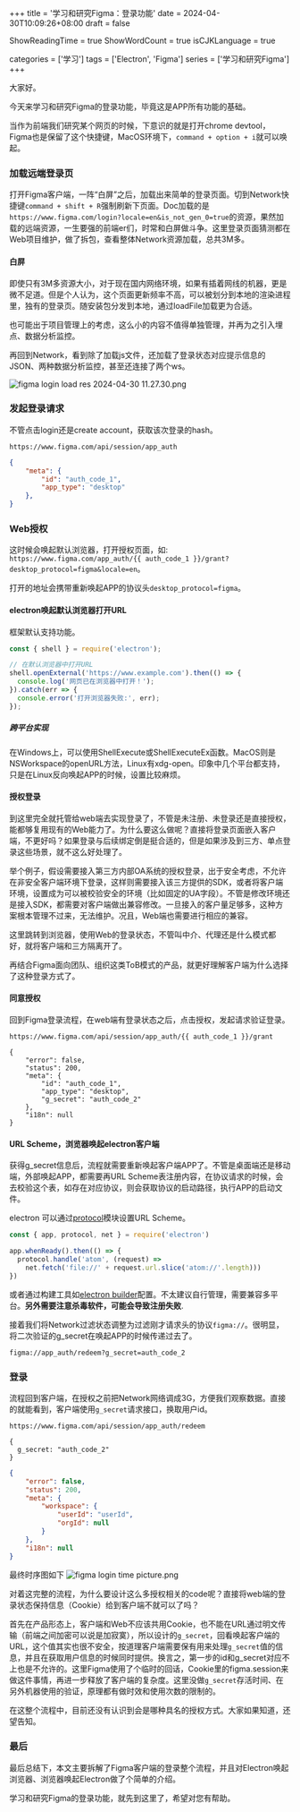 +++
title = '学习和研究Figma：登录功能'
date = 2024-04-30T10:09:26+08:00
draft = false

ShowReadingTime = true
ShowWordCount = true
isCJKLanguage = true

categories = ['学习']
tags = ['Electron', 'Figma']
series = ['学习和研究Figma']
+++

大家好。

今天来学习和研究Figma的登录功能，毕竟这是APP所有功能的基础。

当作为前端我们研究某个网页的时候，下意识的就是打开chrome devtool，Figma也是保留了这个快捷键，MacOS环境下，`command + option + i`就可以唤起。

### 加载远端登录页
打开Figma客户端，一阵“白屏”之后，加载出来简单的登录页面。切到Network快捷键`command + shift + R`强制刷新下页面。Doc加载的是`https://www.figma.com/login?locale=en&is_not_gen_0=true`的资源，果然加载的远端资源，一生要强的前端er们，时常和白屏做斗争。这里登录页面猜测都在Web项目维护，做了拆包，查看整体Network资源加载，总共3M多。

#### 白屏
即使只有3M多资源大小，对于现在国内网络环境，如果有插着网线的机器，更是微不足道。但是个人认为，这个页面更新频率不高，可以被划分到本地的渲染进程里，独有的登录页。随安装包分发到本地，通过loadFile加载更为合适。

也可能出于项目管理上的考虑，这么小的内容不值得单独管理，并再为之引入埋点、数据分析监控。

再回到Network，看到除了加载js文件，还加载了登录状态对应提示信息的JSON、两种数据分析监控，甚至还连接了两个ws。

![figma login load res 2024-04-30 11.27.30.png](https://s2.loli.net/2024/04/30/2APMHYSunZzb1Iv.png)

### 发起登录请求
不管点击login还是create account，获取该次登录的hash。
```
https://www.figma.com/api/session/app_auth
```
```json
{
	"meta": {
		"id": "auth_code_1",
		"app_type": "desktop"
	},
}
```
### Web授权
这时候会唤起默认浏览器，打开授权页面，如: `https://www.figma.com/app_auth/{{ auth_code_1 }}/grant?desktop_protocol=figma&locale=en`。

打开的地址会携带重新唤起APP的协议头`desktop_protocol=figma`。

#### electron唤起默认浏览器打开URL
框架默认支持功能。
```js
const { shell } = require('electron');

// 在默认浏览器中打开URL
shell.openExternal('https://www.example.com').then(() => {
  console.log('网页已在浏览器中打开！');
}).catch(err => {
  console.error('打开浏览器失败:', err);
});
```
##### 跨平台实现
在Windows上，可以使用ShellExecute或ShellExecuteEx函数。MacOS则是NSWorkspace的openURL方法，Linux有xdg-open。印象中几个平台都支持，只是在Linux反向唤起APP的时候，设置比较麻烦。

#### 授权登录
到这里完全就托管给web端去实现登录了，不管是未注册、未登录还是直接授权，能都够复用现有的Web能力了。为什么要这么做呢？直接将登录页面嵌入客户端，不更好吗？如果登录与后续绑定倒是挺合适的，但是如果涉及到三方、单点登录这些场景，就不这么好处理了。

举个例子，假设需要接入第三方内部OA系统的授权登录，出于安全考虑，不允许在非安全客户端环境下登录，这样则需要接入该三方提供的SDK，或者将客户端环境，设置成为可以被校验安全的环境（比如固定的UA字段）。不管是修改环境还是接入SDK，都需要对客户端做出兼容修改。一旦接入的客户量足够多，这种方案根本管理不过来，无法维护。况且，Web端也需要进行相应的兼容。

这里跳转到浏览器，使用Web的登录状态，不管叫中介、代理还是什么模式都好，就将客户端和三方隔离开了。

再结合Figma面向团队、组织这类ToB模式的产品，就更好理解客户端为什么选择了这种登录方式了。

#### 同意授权
回到Figma登录流程，在web端有登录状态之后，点击授权，发起请求验证登录。
```
https://www.figma.com/api/session/app_auth/{{ auth_code_1 }}/grant
```
```
{
	"error": false,
	"status": 200,
	"meta": {
		"id": "auth_code_1",
		"app_type": "desktop",
		"g_secret": "auth_code_2"
	},
	"i18n": null
}
```

#### URL Scheme，浏览器唤起electron客户端
获得g_secret信息后，流程就需要重新唤起客户端APP了。不管是桌面端还是移动端，外部唤起APP，都需要再URL Scheme表注册内容，在协议请求的时候，会去校验这个表，如存在对应协议，则会获取协议的启动路径，执行APP的启动文件。

electron 可以通过[protocol](https://www.electronjs.org/zh/docs/latest/api/protocol)模块设置URL Scheme。
```js
const { app, protocol, net } = require('electron')

app.whenReady().then(() => {
  protocol.handle('atom', (request) =>
    net.fetch('file://' + request.url.slice('atom://'.length)))
})
```
或者通过构建工具如[electron builder](https://www.electron.build/api/programmatic-usage.html)配置。不太建议自行管理，需要兼容多平台。**另外需要注意杀毒软件，可能会导致注册失败**.

接着我们将Network过滤状态调整为过滤刚才请求头的协议`figma://`。很明显，将二次验证的g_secret在唤起APP的时候传递过去了。
```
figma://app_auth/redeem?g_secret=auth_code_2
```

### 登录
流程回到客户端，在授权之前把Network网络调成3G，方便我们观察数据。直接的就能看到，客户端使用`g_secret`请求接口，换取用户id。
```
https://www.figma.com/api/session/app_auth/redeem

{
  g_secret: "auth_code_2"
}
```
```json
{
    "error": false,
    "status": 200,
    "meta": {
        "workspace": {
            "userId": "userId",
            "orgId": null
        }
    },
    "i18n": null
}
```

最终时序图如下
![figma login time picture.png](https://s2.loli.net/2024/04/30/p3xLJrX2We1nvFj.png)

对着这完整的流程，为什么要设计这么多授权相关的code呢？直接将web端的登录状态保持信息（Cookie）给到客户端不就可以了吗？

首先在产品形态上，客户端和Web不应该共用Cookie，也不能在URL通过明文传输（前端之间加密可以说是加寂寞），所以设计的`g_secret`，回看唤起客户端的URL，这个值其实也很不安全，按道理客户端需要保有用来处理`g_secret`值的信息，并且在获取用户信息的时候同时提供。换言之，第一步的id和g_secret对应不上也是不允许的。这里Figma使用了个临时的回话，Cookie里的figma.session来做这件事情，再进一步释放了客户端的复杂度。这里没做`g_secret`存活时间、在另外机器使用的验证，原理都有做时效和使用次数的限制的。

在这整个流程中，目前还没有认识到会是哪种具名的授权方式。大家如果知道，还望告知。

### 最后
最后总结下，本文主要拆解了Figma客户端的登录整个流程，并且对Electron唤起浏览器、浏览器唤起Electron做了个简单的介绍。

学习和研究Figma的登录功能，就先到这里了，希望对您有帮助。